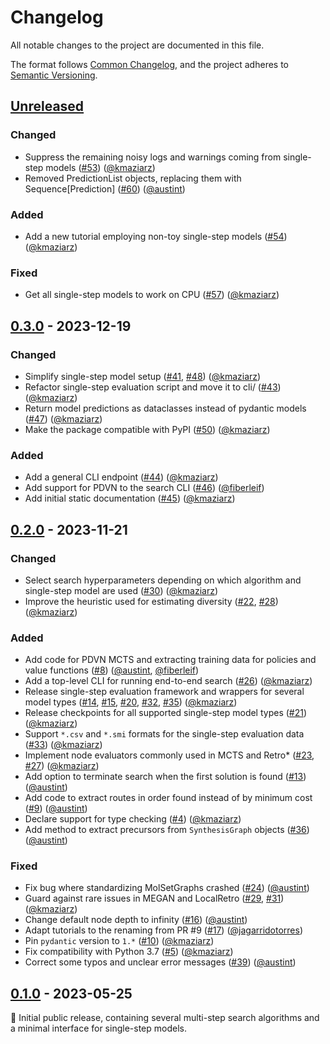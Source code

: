 # Changelog

All notable changes to the project are documented in this file.

The format follows [Common Changelog](https://common-changelog.org/),
and the project adheres to [Semantic Versioning](https://semver.org/spec/v2.0.0.html).

## [Unreleased]

### Changed

- Suppress the remaining noisy logs and warnings coming from single-step models ([#53](https://github.com/microsoft/syntheseus/pull/53)) ([@kmaziarz])
- Removed PredictionList objects, replacing them with Sequence[Prediction] ([#60](https://github.com/microsoft/syntheseus/pull/60)) ([@austint])

### Added

- Add a new tutorial employing non-toy single-step models ([#54](https://github.com/microsoft/syntheseus/pull/54)) ([@kmaziarz])

### Fixed

- Get all single-step models to work on CPU ([#57](https://github.com/microsoft/syntheseus/pull/57)) ([@kmaziarz])

## [0.3.0] - 2023-12-19

### Changed

- Simplify single-step model setup ([#41](https://github.com/microsoft/syntheseus/pull/41), [#48](https://github.com/microsoft/syntheseus/pull/48)) ([@kmaziarz])
- Refactor single-step evaluation script and move it to cli/ ([#43](https://github.com/microsoft/syntheseus/pull/43)) ([@kmaziarz])
- Return model predictions as dataclasses instead of pydantic models ([#47](https://github.com/microsoft/syntheseus/pull/47)) ([@kmaziarz])
- Make the package compatible with PyPI ([#50](https://github.com/microsoft/syntheseus/pull/50)) ([@kmaziarz])

### Added

- Add a general CLI endpoint ([#44](https://github.com/microsoft/syntheseus/pull/44)) ([@kmaziarz])
- Add support for PDVN to the search CLI ([#46](https://github.com/microsoft/syntheseus/pull/46)) ([@fiberleif])
- Add initial static documentation ([#45](https://github.com/microsoft/syntheseus/pull/45)) ([@kmaziarz])

## [0.2.0] - 2023-11-21

### Changed

- Select search hyperparameters depending on which algorithm and single-step model are used ([#30](https://github.com/microsoft/syntheseus/pull/30)) ([@kmaziarz])
- Improve the heuristic used for estimating diversity ([#22](https://github.com/microsoft/syntheseus/pull/22), [#28](https://github.com/microsoft/syntheseus/pull/28)) ([@kmaziarz])

### Added

- Add code for PDVN MCTS and extracting training data for policies and value functions ([#8](https://github.com/microsoft/syntheseus/pull/8)) ([@austint], [@fiberleif])
- Add a top-level CLI for running end-to-end search ([#26](https://github.com/microsoft/syntheseus/pull/26)) ([@kmaziarz])
- Release single-step evaluation framework and wrappers for several model types ([#14](https://github.com/microsoft/syntheseus/pull/14), [#15](https://github.com/microsoft/syntheseus/pull/15), [#20](https://github.com/microsoft/syntheseus/pull/20), [#32](https://github.com/microsoft/syntheseus/pull/32), [#35](https://github.com/microsoft/syntheseus/pull/35)) ([@kmaziarz])
- Release checkpoints for all supported single-step model types ([#21](https://github.com/microsoft/syntheseus/pull/21)) ([@kmaziarz])
- Support `*.csv` and `*.smi` formats for the single-step evaluation data ([#33](https://github.com/microsoft/syntheseus/pull/33)) ([@kmaziarz])
- Implement node evaluators commonly used in MCTS and Retro* ([#23](https://github.com/microsoft/syntheseus/pull/23), [#27](https://github.com/microsoft/syntheseus/pull/27)) ([@kmaziarz])
- Add option to terminate search when the first solution is found ([#13](https://github.com/microsoft/syntheseus/pull/13)) ([@austint])
- Add code to extract routes in order found instead of by minimum cost ([#9](https://github.com/microsoft/syntheseus/pull/9)) ([@austint])
- Declare support for type checking ([#4](https://github.com/microsoft/syntheseus/pull/4)) ([@kmaziarz])
- Add method to extract precursors from `SynthesisGraph` objects ([#36](https://github.com/microsoft/syntheseus/pull/36)) ([@austint])

### Fixed

- Fix bug where standardizing MolSetGraphs crashed ([#24](https://github.com/microsoft/syntheseus/pull/24)) ([@austint])
- Guard against rare issues in MEGAN and LocalRetro ([#29](https://github.com/microsoft/syntheseus/pull/29), [#31](https://github.com/microsoft/syntheseus/pull/31)) ([@kmaziarz])
- Change default node depth to infinity ([#16](https://github.com/microsoft/syntheseus/pull/16)) ([@austint])
- Adapt tutorials to the renaming from PR #9 ([#17](https://github.com/microsoft/syntheseus/pull/17)) ([@jagarridotorres])
- Pin `pydantic` version to `1.*` ([#10](https://github.com/microsoft/syntheseus/pull/10)) ([@kmaziarz])
- Fix compatibility with Python 3.7 ([#5](https://github.com/microsoft/syntheseus/pull/5)) ([@kmaziarz])
- Correct some typos and unclear error messages ([#39](https://github.com/microsoft/syntheseus/pull/39)) ([@austint])

## [0.1.0] - 2023-05-25

:seedling: Initial public release, containing several multi-step search algorithms and a minimal interface for single-step models.

[Unreleased]: https://github.com/microsoft/syntheseus/compare/v0.3.0...HEAD
[0.1.0]: https://github.com/microsoft/syntheseus/releases/tag/v0.1.0
[0.2.0]: https://github.com/microsoft/syntheseus/releases/tag/v0.2.0
[0.3.0]: https://github.com/microsoft/syntheseus/releases/tag/v0.3.0

[@austint]: https://github.com/AustinT
[@kmaziarz]: https://github.com/kmaziarz
[@jagarridotorres]: https://github.com/jagarridotorres
[@fiberleif]: https://github.com/fiberleif
